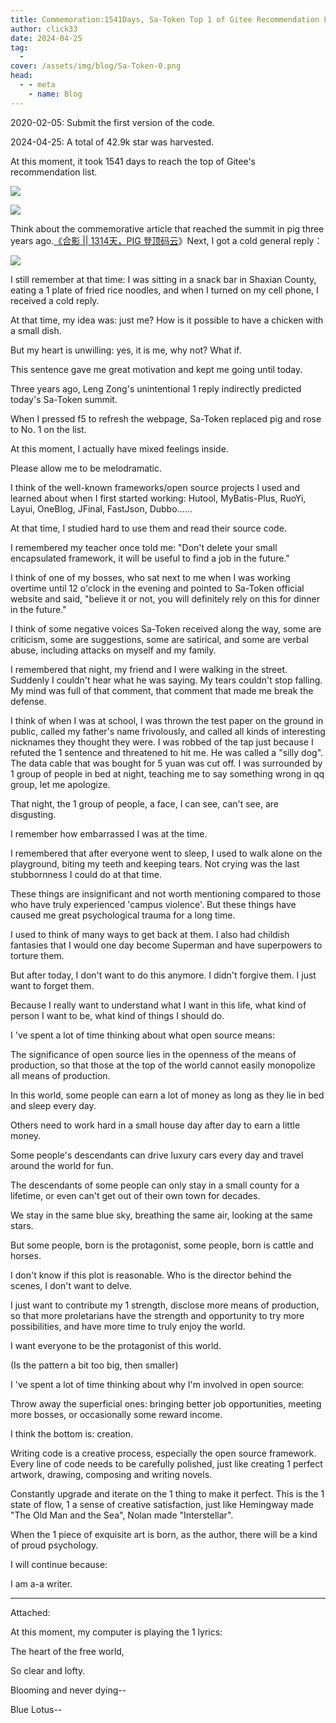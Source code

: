 ```yaml
---
title: Commemoration:1541Days, Sa-Token Top 1 of Gitee Recommendation List
author: click33
date: 2024-04-25
tag:
  - 
cover: /assets/img/blog/Sa-Token-0.png
head:
  - - meta
    - name: Blog
---
```


2020-02-05: Submit the first version of the code.

2024-04-25: A total of 42.9k star was harvested.

At this moment, it took 1541 days to reach the top of Gitee's recommendation list.

![](/assets/img/blog/Sa-Token-0.png)

![](/assets/img/blog/Sa-Token-1.png)

  

Think about the commemorative article that reached the summit in pig three years ago.[《合影 || 1314天，PIG 登顶码](https://mp.weixin.qq.com/s?__biz=MjM5MzEwODY4Mw==&mid=2257486353&idx=1&sn=00202c367074415335dc6e59a537b672&scene=21#wechat_redirect)[云](https://mp.weixin.qq.com/s?__biz=MjM5MzEwODY4Mw==&mid=2257486353&idx=1&sn=00202c367074415335dc6e59a537b672&scene=21#wechat_redirect)》Next, I got a cold general reply：  

![](/assets/img/blog/Sa-Token-2.png)

  

I still remember at that time: I was sitting in a snack bar in Shaxian County, eating a 1 plate of fried rice noodles, and when I turned on my cell phone, I received a cold reply.

At that time, my idea was: just me? How is it possible to have a chicken with a small dish.

But my heart is unwilling: yes, it is me, why not? What if.

This sentence gave me great motivation and kept me going until today.

Three years ago, Leng Zong's unintentional 1 reply indirectly predicted today's Sa-Token summit.

When I pressed f5 to refresh the webpage, Sa-Token replaced pig and rose to No. 1 on the list.

At this moment, I actually have mixed feelings inside.

Please allow me to be melodramatic.

I think of the well-known frameworks/open source projects I used and learned about when I first started working: Hutool, MyBatis-Plus, RuoYi, Layui, OneBlog, JFinal, FastJson, Dubbo......

At that time, I studied hard to use them and read their source code.

I remembered my teacher once told me: "Don't delete your small encapsulated framework, it will be useful to find a job in the future."

I think of one of my bosses, who sat next to me when I was working overtime until 12 o'clock in the evening and pointed to Sa-Token official website and said, "believe it or not, you will definitely rely on this for dinner in the future."

I think of some negative voices Sa-Token received along the way, some are criticism, some are suggestions, some are satirical, and some are verbal abuse, including attacks on myself and my family.

I remembered that night, my friend and I were walking in the street. Suddenly I couldn't hear what he was saying. My tears couldn't stop falling. My mind was full of that comment, that comment that made me break the defense.

I think of when I was at school, I was thrown the test paper on the ground in public, called my father's name frivolously, and called all kinds of interesting nicknames they thought they were. I was robbed of the tap just because I refuted the 1 sentence and threatened to hit me. He was called a "silly dog". The data cable that was bought for 5 yuan was cut off. I was surrounded by 1 group of people in bed at night, teaching me to say something wrong in qq group, let me apologize.

That night, the 1 group of people, a face, I can see, can't see, are disgusting.  

I remember how embarrassed I was at the time.

I remembered that after everyone went to sleep, I used to walk alone on the playground, biting my teeth and keeping tears. Not crying was the last stubbornness I could do at that time.

These things are insignificant and not worth mentioning compared to those who have truly experienced 'campus violence'. But these things have caused me great psychological trauma for a long time.  

I used to think of many ways to get back at them. I also had childish fantasies that I would one day become Superman and have superpowers to torture them.

But after today, I don't want to do this anymore. I didn't forgive them. I just want to forget them.

Because I really want to understand what I want in this life, what kind of person I want to be, what kind of things I should do.

I 've spent a lot of time thinking about what open source means:

The significance of open source lies in the openness of the means of production, so that those at the top of the world cannot easily monopolize all means of production.

In this world, some people can earn a lot of money as long as they lie in bed and sleep every day.

Others need to work hard in a small house day after day to earn a little money.

Some people's descendants can drive luxury cars every day and travel around the world for fun.

The descendants of some people can only stay in a small county for a lifetime, or even can't get out of their own town for decades.

We stay in the same blue sky, breathing the same air, looking at the same stars.

But some people, born is the protagonist, some people, born is cattle and horses.

I don't know if this plot is reasonable. Who is the director behind the scenes, I don't want to delve.

I just want to contribute my 1 strength, disclose more means of production, so that more proletarians have the strength and opportunity to try more possibilities, and have more time to truly enjoy the world.

I want everyone to be the protagonist of this world.

(Is the pattern a bit too big, then smaller)

I 've spent a lot of time thinking about why I'm involved in open source:

Throw away the superficial ones: bringing better job opportunities, meeting more bosses, or occasionally some reward income.

I think the bottom is: creation.

Writing code is a creative process, especially the open source framework. Every line of code needs to be carefully polished, just like creating 1 perfect artwork, drawing, composing and writing novels.

Constantly upgrade and iterate on the 1 thing to make it perfect. This is the 1 state of flow, 1 a sense of creative satisfaction, just like Hemingway made "The Old Man and the Sea", Nolan made "Interstellar".

When the 1 piece of exquisite art is born, as the author, there will be a kind of proud psychology.

I will continue because:

I am a-a writer.

* * *



Attached:

At this moment, my computer is playing the 1 lyrics:

The heart of the free world,

So clear and lofty.

Blooming and never dying--

Blue Lotus--